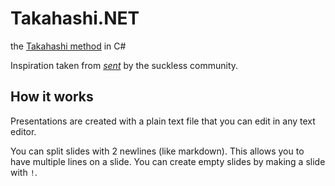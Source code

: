 # Takahashi.NET
the [Takahashi method](https://en.wikipedia.org/wiki/Takahashi_method) in C#

Inspiration taken from [*sent*](https://tools.suckless.org/sent/) by the suckless community.

## How it works
Presentations are created with a plain text file that you can edit in any text editor.

You can split slides with 2 newlines (like markdown). This allows you to have multiple lines on a slide. You can create empty slides by making a slide with `!`.
